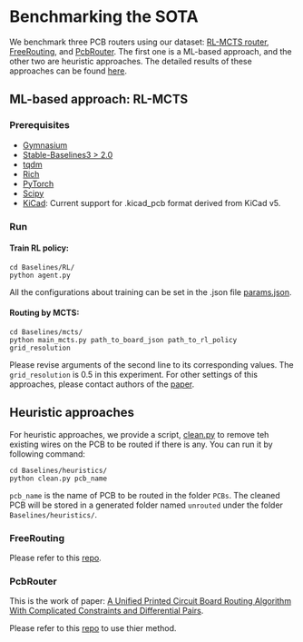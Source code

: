 # Benchmarking the SOTA

We benchmark three PCB routers using our dataset: [RL-MCTS router](https://ieeexplore.ieee.org/document/9768074), [FreeRouting](https://github.com/freerouting/freerouting), and [PcbRouter](https://github.com/The-OpenROAD-Project/PcbRouter). The first one is a ML-based approach, and the other two are heuristic approaches. The detailed results of these approaches can be found [here](https://docs.google.com/spreadsheets/d/1P1y3hfvNfsB1HC0W9c6N1bXTP7QoEg7tjmHyZq8PSmM/edit#gid=0).

## ML-based approach: RL-MCTS
### Prerequisites
+ [Gymnasium](https://gymnasium.farama.org/)
+ [Stable-Baselines3 > 2.0](https://stable-baselines3.readthedocs.io/en/master/guide/install.html)
+ [tqdm](https://github.com/tqdm/tqdm)
+ [Rich](https://rich.readthedocs.io/en/stable/introduction.html)
+ [PyTorch](https://pytorch.org/)
+ [Scipy](https://scipy.org/)
+ [KiCad](https://www.kicad.org/): Current support for .kicad_pcb format derived from KiCad v5.

### Run
#### Train RL policy:
```
cd Baselines/RL/
python agent.py
```
All the configurations about training can be set in the .json file [params.json](https://github.com/PCBench/PCBench/blob/main/Baselines/RL/params.json).
#### Routing by MCTS:
```
cd Baselines/mcts/
python main_mcts.py path_to_board_json path_to_rl_policy grid_resolution
```
Please revise arguments of the second line to its corresponding values. The `grid_resolution` is 0.5 in this experiment.
For other settings of this approaches, please contact authors of the [paper](https://ieeexplore.ieee.org/document/9768074).

## Heuristic approaches
For heuristic approaches, we provide a script, [clean.py](https://github.com/PCBench/PCBench/blob/main/Baselines/heuristics/clean.py) to remove teh existing wires on the PCB to be routed if there is any. You can run it by following command:
```
cd Baselines/heuristics/
python clean.py pcb_name
```
`pcb_name` is the name of PCB to be routed in the folder `PCBs`. The cleaned PCB will be stored in a generated folder named `unrouted` under the folder  `Baselines/heuristics/`.

### FreeRouting
Please refer to this [repo](https://github.com/freerouting/freerouting).

### PcbRouter
This is the work of paper: [A Unified Printed Circuit Board Routing Algorithm With Complicated Constraints and Differential Pairs](https://dl.acm.org/doi/10.1145/3394885.3431568).

Please refer to this [repo](https://github.com/The-OpenROAD-Project/PcbRouter) to use thier method.